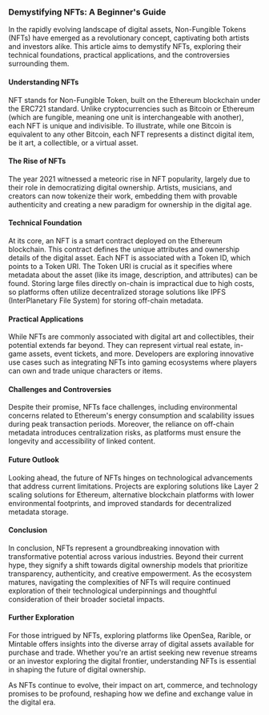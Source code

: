 ### Demystifying NFTs: A Beginner's Guide

In the rapidly evolving landscape of digital assets, Non-Fungible Tokens (NFTs) have emerged as a revolutionary concept, captivating both artists and investors alike. This article aims to demystify NFTs, exploring their technical foundations, practical applications, and the controversies surrounding them.

#### Understanding NFTs

NFT stands for Non-Fungible Token, built on the Ethereum blockchain under the ERC721 standard. Unlike cryptocurrencies such as Bitcoin or Ethereum (which are fungible, meaning one unit is interchangeable with another), each NFT is unique and indivisible. To illustrate, while one Bitcoin is equivalent to any other Bitcoin, each NFT represents a distinct digital item, be it art, a collectible, or a virtual asset.

#### The Rise of NFTs

The year 2021 witnessed a meteoric rise in NFT popularity, largely due to their role in democratizing digital ownership. Artists, musicians, and creators can now tokenize their work, embedding them with provable authenticity and creating a new paradigm for ownership in the digital age.

#### Technical Foundation

At its core, an NFT is a smart contract deployed on the Ethereum blockchain. This contract defines the unique attributes and ownership details of the digital asset. Each NFT is associated with a Token ID, which points to a Token URI. The Token URI is crucial as it specifies where metadata about the asset (like its image, description, and attributes) can be found. Storing large files directly on-chain is impractical due to high costs, so platforms often utilize decentralized storage solutions like IPFS (InterPlanetary File System) for storing off-chain metadata.

#### Practical Applications

While NFTs are commonly associated with digital art and collectibles, their potential extends far beyond. They can represent virtual real estate, in-game assets, event tickets, and more. Developers are exploring innovative use cases such as integrating NFTs into gaming ecosystems where players can own and trade unique characters or items.

#### Challenges and Controversies

Despite their promise, NFTs face challenges, including environmental concerns related to Ethereum's energy consumption and scalability issues during peak transaction periods. Moreover, the reliance on off-chain metadata introduces centralization risks, as platforms must ensure the longevity and accessibility of linked content.

#### Future Outlook

Looking ahead, the future of NFTs hinges on technological advancements that address current limitations. Projects are exploring solutions like Layer 2 scaling solutions for Ethereum, alternative blockchain platforms with lower environmental footprints, and improved standards for decentralized metadata storage.

#### Conclusion

In conclusion, NFTs represent a groundbreaking innovation with transformative potential across various industries. Beyond their current hype, they signify a shift towards digital ownership models that prioritize transparency, authenticity, and creative empowerment. As the ecosystem matures, navigating the complexities of NFTs will require continued exploration of their technological underpinnings and thoughtful consideration of their broader societal impacts.

#### Further Exploration

For those intrigued by NFTs, exploring platforms like OpenSea, Rarible, or Mintable offers insights into the diverse array of digital assets available for purchase and trade. Whether you're an artist seeking new revenue streams or an investor exploring the digital frontier, understanding NFTs is essential in shaping the future of digital ownership.

As NFTs continue to evolve, their impact on art, commerce, and technology promises to be profound, reshaping how we define and exchange value in the digital era.